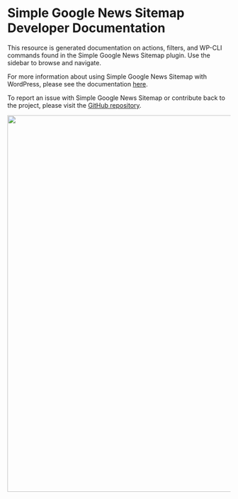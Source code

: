 # Simple Google News Sitemap Developer Documentation

This resource is generated documentation on actions, filters, and WP-CLI commands found in the Simple Google News Sitemap plugin. Use the sidebar to browse and navigate.

For more information about using Simple Google News Sitemap with WordPress, please see the documentation [here](https://github.com/10up/simple-google-news-sitemap#usage).

To report an issue with Simple Google News Sitemap or contribute back to the project, please visit the [GitHub repository](https://github.com/10up/simple-google-news-sitemap/).

<a href="http://10up.com/contact/" class="banner"><img src="https://10updotcom-wpengine.s3.amazonaws.com/uploads/2016/10/10up-Github-Banner.png" width="850"></a>
